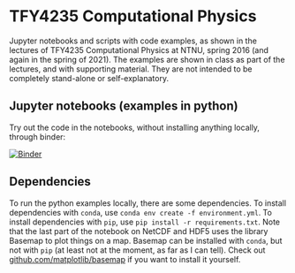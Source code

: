 # TFY4235 Computational Physics
Jupyter notebooks and scripts with code examples, as shown in the lectures of
TFY4235 Computational Physics at NTNU, spring 2016 (and again in the spring of
2021). The examples are shown in class as part of the lectures, and with
supporting material. They are not intended to be completely stand-alone or
self-explanatory.

## Jupyter notebooks (examples in python)
Try out the code in the notebooks, without installing anything locally, through
binder:

[![Binder](http://mybinder.org/badge.svg)](http://mybinder.org/repo/nordam/ComputationalPhysics)

## Dependencies
To run the python examples locally, there are some dependencies. To install
dependencies with ``conda``, use ``conda env create -f environment.yml``. To
install dependencies with ``pip``, use ``pip install -r requirements.txt``.
Note that the last part of the notebook on NetCDF and HDF5 uses the library
Basemap to plot things on a map. Basemap can be installed with ``conda``, but
not with ``pip`` (at least not at the moment, as far as I can tell). Check out
[github.com/matplotlib/basemap](https://github.com/matplotlib/basemap) if you
want to install it yourself.
